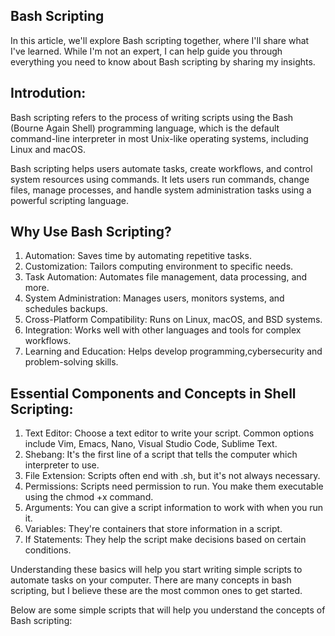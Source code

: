 ## Bash Scripting 

In this article, we'll explore Bash scripting together, where I'll share what I've learned. While I'm not an expert, I can help guide you through everything you need to know about Bash scripting by sharing my insights.

## Introdution:

Bash scripting refers to the process of writing scripts using the Bash (Bourne Again Shell) programming language, which is the default command-line interpreter in most Unix-like operating systems, including Linux and macOS.

Bash scripting helps users automate tasks, create workflows, and control system resources using commands. It lets users run commands, change files, manage processes, and handle system administration tasks using a powerful scripting language.

## Why Use Bash Scripting?
1. Automation: Saves time by automating repetitive tasks.
2. Customization: Tailors computing environment to specific needs.
3. Task Automation: Automates file management, data processing, and more.
4. System Administration: Manages users, monitors systems, and schedules backups.
5. Cross-Platform Compatibility: Runs on Linux, macOS, and BSD systems.
6. Integration: Works well with other languages and tools for complex workflows.
7. Learning and Education: Helps develop programming,cybersecurity and problem-solving skills.

## Essential Components and Concepts in Shell Scripting:
1. Text Editor: Choose a text editor to write your script. Common options include Vim, Emacs, Nano, Visual Studio Code, Sublime Text.
2. Shebang: It's the first line of a script that tells the computer which interpreter to use.
3. File Extension: Scripts often end with .sh, but it's not always necessary.
4. Permissions: Scripts need permission to run. You make them executable using the chmod +x command.
5. Arguments: You can give a script information to work with when you run it.
6. Variables: They're containers that store information in a script.
7. If Statements: They help the script make decisions based on certain conditions.

Understanding these basics will help you start writing simple scripts to automate tasks on your computer.
There are many concepts in bash scripting, but I believe these are the most common ones to get started.

Below are some simple scripts that will help you understand the concepts of Bash scripting:








